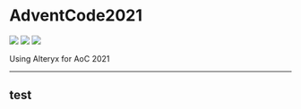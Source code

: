 # AdventCode2021

![](https://img.shields.io/badge/day%20📅-20-blue)
![](https://img.shields.io/badge/stars%20⭐-34-yellow)
![](https://img.shields.io/badge/days%20completed-16-red)

Using Alteryx for AoC 2021

---
test
---
